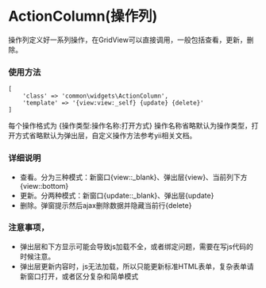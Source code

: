 # ActionColumn(操作列)

操作列定义好一系列操作，在GridView可以直接调用，一般包括查看，更新，删除。

### 使用方法

```
[
    'class' => 'common\widgets\ActionColumn',
    'template' => '{view:view:_self} {update} {delete}'
]
```

每个操作格式为 {操作类型:操作名称:打开方式}
操作名称省略默认为操作类型，打开方式省略默认为弹出层，自定义操作方法参考yii相关文档。

### 详细说明

+ 查看。分为三种模式：新窗口{view::_blank}、弹出层{view}、当前列下方{view::bottom}
+ 更新。分两种模式：新窗口{update::_blank}、弹出层{update}
+ 删除。弹窗提示然后ajax删除数据并隐藏当前行{delete}

### 注意事项，
+ 弹出层和下方显示可能会导致js加载不全，或者绑定问题，需要在写js代码的时候注意。
+ 弹出层更新内容时，js无法加载，所以只能更新标准HTML表单，复杂表单请新窗口打开，或者区分复杂和简单模式

